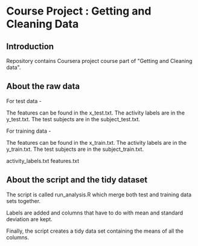 Course Project : Getting and Cleaning Data 
===========================================================================================================================

Introduction
------------
Repository contains Coursera project course part of "Getting and Cleaning data".

About the raw data
------------------

For test data -

The features can be found in the x_test.txt. 
The activity labels are in the y_test.txt.
The test subjects are in the subject_test.txt.

For training data -

The features can be found in the x_train.txt. 
The activity labels are in the y_train.txt.
The test subjects are in the subject_train.txt.

activity_labels.txt
features.txt


About the script and the tidy dataset
-------------------------------------
The script is called run_analysis.R which merge both test and training data sets together.

Labels are added and columns that have to do with mean and standard deviation are kept.

Finally, the script creates a tidy data set containing the means of all the columns.

